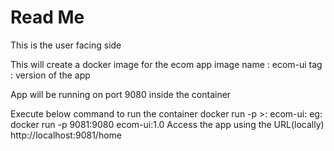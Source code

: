 # Read Me
 This is the user facing side
 
This will create a docker image for the ecom app
image name : ecom-ui
tag : version of the app

App will be running on port 9080 inside the container

Execute below command to run the container
    docker run -p <external port>>:<port which app is running inside the conatiner> ecom-ui:<version>
    eg: docker run -p 9081:9080 ecom-ui:1.0
Access the app using the URL(locally)
    http://localhost:9081/home